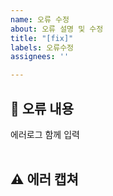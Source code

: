 ```yaml
---
name: 오류 수정
about: 오류 설명 및 수정
title: "[fix]"
labels: 오류수정
assignees: ''

---
```


## 🤔 오류 내용

에러로그 함께 입력  
<br>

## ⚠ 에러 캡쳐
